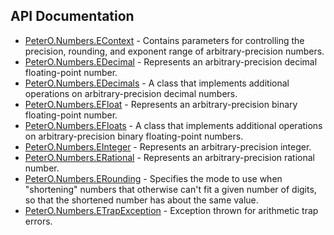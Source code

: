 ## API Documentation

 * [PeterO.Numbers.EContext](PeterO.Numbers.EContext.md) - Contains parameters for controlling the precision, rounding, and exponent range of arbitrary-precision numbers.
 * [PeterO.Numbers.EDecimal](PeterO.Numbers.EDecimal.md) - Represents an arbitrary-precision decimal floating-point number.
 * [PeterO.Numbers.EDecimals](PeterO.Numbers.EDecimals.md) - A class that implements additional operations on arbitrary-precision decimal numbers.
 * [PeterO.Numbers.EFloat](PeterO.Numbers.EFloat.md) - Represents an arbitrary-precision binary floating-point number.
 * [PeterO.Numbers.EFloats](PeterO.Numbers.EFloats.md) - A class that implements additional operations on arbitrary-precision binary floating-point numbers.
 * [PeterO.Numbers.EInteger](PeterO.Numbers.EInteger.md) - Represents an arbitrary-precision integer.
 * [PeterO.Numbers.ERational](PeterO.Numbers.ERational.md) - Represents an arbitrary-precision rational number.
 * [PeterO.Numbers.ERounding](PeterO.Numbers.ERounding.md) - Specifies the mode to use when "shortening" numbers that otherwise can't fit a given number of digits, so that the shortened number has about the same value.
 * [PeterO.Numbers.ETrapException](PeterO.Numbers.ETrapException.md) - Exception thrown for arithmetic trap errors.
